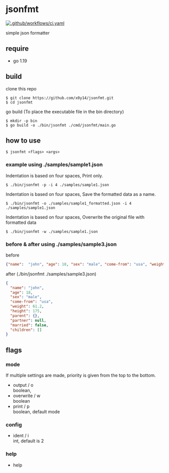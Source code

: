 # jsonfmt
[![.github/workflows/ci.yaml](https://github.com/x0y14/jsonfmt/actions/workflows/ci.yaml/badge.svg?branch=main)](https://github.com/x0y14/jsonfmt/actions/workflows/ci.yaml)

simple json formatter

## require
- go 1.19

## build

clone this repo
```shell
$ git clone https://github.com/x0y14/jsonfmt.git
$ cd jsonfmt
```
go build (To place the executable file in the bin directory)
```shell
$ mkdir -p bin
$ go build -o ./bin/jsonfmt ./cmd/jsonfmt/main.go 
```

## how to use
```shell
$ jsonfmt <flags> <args>
```

### example using ./samples/sample1.json

Indentation is based on four spaces, Print only.
```shell
$ ./bin/jsonfmt -p -i 4 ./samples/sample1.json
```

Indentation is based on four spaces, Save the formatted data as a name.
```shell
$ ./bin/jsonfmt -o ./samples/sample1_formatted.json -i 4 ./samples/sample1.json
```

Indentation is based on four spaces, Overwrite the original file with formatted data
```shell
$ ./bin/jsonfmt -w ./samples/sample1.json 
```

### before & after using ./samples/sample3.json
before
```json
{"name":  "john", "age": 18, "sex": "male", "come-from": "usa", "weight": 61.2, "height": 175.0, "parent": {},"partner": null, "married": false, "children": []}
```
after (./bin/jsonfmt ./samples/sample3.json)
```json
{
  "name": "john", 
  "age": 18, 
  "sex": "male", 
  "come-from": "usa", 
  "weight": 61.2, 
  "height": 175, 
  "parent": {}, 
  "partner": null, 
  "married": false, 
  "children": []
}
```

## flags
### mode
If multiple settings are made, priority is given from the top to the bottom.
- output / o  
boolean,
- overwrite / w  
boolean
- print / p   
  boolean, default mode
### config
- ident / i  
int, default is 2
### help
- help